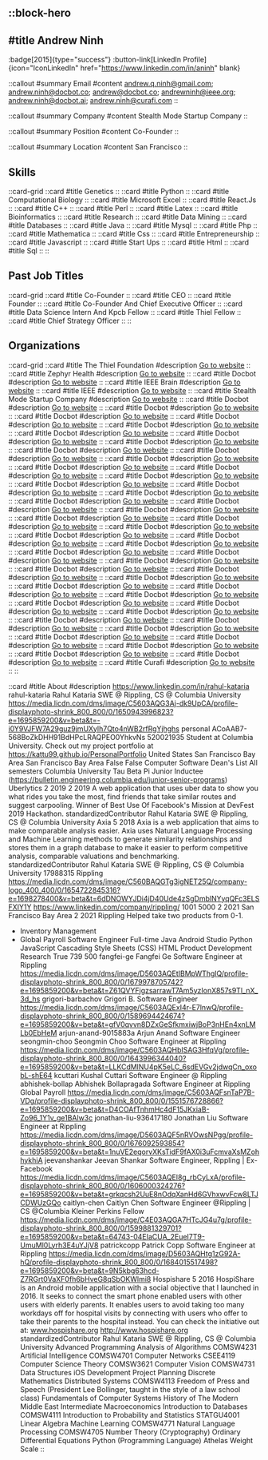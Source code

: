 ::block-hero
---
#title
Andrew Ninh
---

:badge[2015]{type="success"}
:button-link[LinkedIn Profile]{icon="IconLinkedIn" href="https://www.linkedin.com/in/aninh" blank}

::callout
#summary
Email
#content
andrew.q.ninh@gmail.com; andrew.ninh@docbot.co; andrew@docbot.co; andrewninh@ieee.org; andrew.ninh@docbot.ai; andrew.ninh@curafi.com
::

::callout
#summary
Company
#content
Stealth Mode Startup Company
::

::callout
#summary
Position
#content
Co-Founder
::

::callout
#summary
Location
#content
San Francisco
::

## Skills
::card-grid
::card
#title
Genetics
::
::card
#title
Python
::
::card
#title
Computational Biology
::
::card
#title
Microsoft Excel
::
::card
#title
React.Js
::
::card
#title
C++
::
::card
#title
Perl
::
::card
#title
Latex
::
::card
#title
Bioinformatics
::
::card
#title
Research
::
::card
#title
Data Mining
::
::card
#title
Databases
::
::card
#title
Java
::
::card
#title
Mysql
::
::card
#title
Php
::
::card
#title
Mathematica
::
::card
#title
Css
::
::card
#title
Entrepreneurship
::
::card
#title
Javascript
::
::card
#title
Start Ups
::
::card
#title
Html
::
::card
#title
Sql
::
::

## Past Job Titles
::card-grid
::card
#title
Co-Founder
::
::card
#title
CEO
::
::card
#title
Founder
::
::card
#title
Co-Founder And Chief Executive Officer
::
::card
#title
Data Science Intern And Kpcb Fellow
::
::card
#title
Thiel Fellow
::
::card
#title
Chief Strategy Officer
::
::

## Organizations
::card-grid
::card
#title
The Thiel Foundation
#description
[Go to website](thielfoundation.org)
::
::card
#title
Zephyr Health
#description
[Go to website](zephyrhealth.com)
::
::card
#title
Docbot
#description
[Go to website](docbot.co)
::
::card
#title
IEEE Brain
#description
[Go to website](brain.ieee.org)
::
::card
#title
IEEE
#description
[Go to website](ieee.org)
::
::card
#title
Stealth Mode Startup Company
#description
[Go to website](appcito.net)
::
::card
#title
Docbot
#description
[Go to website](docbot.ai)
::
::card
#title
Docbot
#description
[Go to website](docbot.ai)
::
::card
#title
Docbot
#description
[Go to website](docbot.ai)
::
::card
#title
Docbot
#description
[Go to website](docbot.ai)
::
::card
#title
Docbot
#description
[Go to website](docbot.ai)
::
::card
#title
Docbot
#description
[Go to website](docbot.ai)
::
::card
#title
Docbot
#description
[Go to website](docbot.ai)
::
::card
#title
Docbot
#description
[Go to website](docbot.ai)
::
::card
#title
Docbot
#description
[Go to website](docbot.ai)
::
::card
#title
Docbot
#description
[Go to website](docbot.ai)
::
::card
#title
Docbot
#description
[Go to website](docbot.ai)
::
::card
#title
Docbot
#description
[Go to website](docbot.ai)
::
::card
#title
Docbot
#description
[Go to website](docbot.ai)
::
::card
#title
Docbot
#description
[Go to website](docbot.ai)
::
::card
#title
Docbot
#description
[Go to website](docbot.ai)
::
::card
#title
Docbot
#description
[Go to website](docbot.ai)
::
::card
#title
Docbot
#description
[Go to website](docbot.ai)
::
::card
#title
Docbot
#description
[Go to website](docbot.ai)
::
::card
#title
Docbot
#description
[Go to website](docbot.ai)
::
::card
#title
Docbot
#description
[Go to website](docbot.ai)
::
::card
#title
Docbot
#description
[Go to website](docbot.ai)
::
::card
#title
Docbot
#description
[Go to website](docbot.ai)
::
::card
#title
Docbot
#description
[Go to website](docbot.ai)
::
::card
#title
Docbot
#description
[Go to website](docbot.ai)
::
::card
#title
Docbot
#description
[Go to website](docbot.ai)
::
::card
#title
Docbot
#description
[Go to website](docbot.ai)
::
::card
#title
Docbot
#description
[Go to website](docbot.ai)
::
::card
#title
Docbot
#description
[Go to website](docbot.ai)
::
::card
#title
Docbot
#description
[Go to website](docbot.ai)
::
::card
#title
Docbot
#description
[Go to website](docbot.ai)
::
::card
#title
Docbot
#description
[Go to website](docbot.ai)
::
::card
#title
Docbot
#description
[Go to website](docbot.ai)
::
::card
#title
Docbot
#description
[Go to website](docbot.ai)
::
::card
#title
Docbot
#description
[Go to website](docbot.ai)
::
::card
#title
Docbot
#description
[Go to website](docbot.ai)
::
::card
#title
Docbot
#description
[Go to website](docbot.ai)
::
::card
#title
Docbot
#description
[Go to website](docbot.ai)
::
::card
#title
Docbot
#description
[Go to website](docbot.ai)
::
::card
#title
Docbot
#description
[Go to website](docbot.ai)
::
::card
#title
Docbot
#description
[Go to website](docbot.ai)
::
::card
#title
Docbot
#description
[Go to website](docbot.ai)
::
::card
#title
Docbot
#description
[Go to website](docbot.ai)
::
::card
#title
Docbot
#description
[Go to website](docbot.ai)
::
::card
#title
Docbot
#description
[Go to website](docbot.ai)
::
::card
#title
Docbot
#description
[Go to website](docbot.ai)
::
::card
#title
Docbot
#description
[Go to website](docbot.ai)
::
::card
#title
Curafi
#description
[Go to website](curafi.com)
::
::

::card
#title
About
#description
https://www.linkedin.com/in/rahul-kataria rahul-kataria Rahul Kataria  SWE @ Rippling, CS @ Columbia University https://media.licdn.com/dms/image/C5603AQG3Aj-dk9UpCA/profile-displayphoto-shrink_800_800/0/1650943996823?e=1695859200&v=beta&t=-i0Y9VJFW7A29guz9jmUXylh7Qto4nWB2rfRgYjhghs personal ACoAAB7-568BoZkDHH91BdHPcLRAQPEO0YhkvNs 520021935 Student at Columbia University. Check out my project portfolio at 
https://kattu99.github.io/PersonalPortfolio United States San Francisco Bay Area San Francisco Bay Area False False Computer Software Dean's List All semesters Columbia University  Tau Beta Pi Junior Inductee (https://bulletin.engineering.columbia.edu/junior-senior-programs) Uberlytics 2 2019 2 2019 A web application that uses uber data to show you what rides you take the most, find friends that take similar routes and suggest carpooling. Winner of Best Use Of Facebook's Mission at DevFest 2019 Hackathon. standardizedContributor Rahul Kataria  SWE @ Rippling, CS @ Columbia University Axia 5 2018 Axia is a web application that aims to make comparable analysis easier. Axia uses Natural Language Processing and Machine Learning methods to generate similarity relationships and stores them in a graph database to make it easier to perform competitive analysis, comparable valuations and benchmarking. standardizedContributor Rahul Kataria  SWE @ Rippling, CS @ Columbia University 17988315 Rippling https://media.licdn.com/dms/image/C560BAQGTg3igNET25Q/company-logo_400_400/0/1654722845316?e=1698278400&v=beta&t=6dDNOWYJDi4jD40Ude4zSgDmblNYyqQFc3ELSFXIY1Y https://www.linkedin.com/company/rippling/ 1001 5000 2 2021 San Francisco Bay Area 2 2021 Rippling Helped take two products from 0-1. 
- Inventory Management
- Global Payroll Software Engineer Full-time Java Android Studio Python JavaScript Cascading Style Sheets (CSS) HTML Product Development Research True 739 500 fangfei-ge Fangfei Ge Software Engineer at Rippling https://media.licdn.com/dms/image/D5603AQEtIBMpWThglQ/profile-displayphoto-shrink_800_800/0/1679978705742?e=1695859200&v=beta&t=Z61QVYFjgzsarrawT7Am5yzIonX857s9Tl_nX_3d_hs grigori-barbachov Grigori B. Software Engineer https://media.licdn.com/dms/image/C5603AQExI4r-E7lnwQ/profile-displayphoto-shrink_800_800/0/1589694424674?e=1695859200&v=beta&t=gfV0qvvn8DZxGeSfkmxiwjBoP3nHEn4xnLMLb0EbHeM arjun-anand-9015883a Arjun Anand Software Engineer seongmin-choo Seongmin Choo Software Engineer at Rippling https://media.licdn.com/dms/image/C5603AQHbISAG3HfqVg/profile-displayphoto-shrink_800_800/0/1643996344040?e=1695859200&v=beta&t=LLKCdMlNU4pK5eLC_6sdEVGv2jdwqCn_oxobL-shE64 kcuttari Kushal Cuttari Software Engineer @ Rippling abhishek-bollap Abhishek Bollapragada Software Engineer at Rippling Global Payroll https://media.licdn.com/dms/image/C5603AQFsnTaP7B-VDg/profile-displayphoto-shrink_800_800/0/1551576728866?e=1695859200&v=beta&t=D4COAfTnhmHc4dF15JKxiaB-Zo96_1Y1v_ge1BAlw3c jonathan-liu-936417180 Jonathan Liu Software Engineer at Rippling https://media.licdn.com/dms/image/D5603AQF5nRVOwsNPgg/profile-displayphoto-shrink_800_800/0/1676092593854?e=1695859200&v=beta&t=1nuVE2eqorvXKsTidF9fAX0i3uFcmvaXsMZohhykhiA jeevanshankar Jeevan Shankar Software Engineer, Rippling | Ex-Facebook https://media.licdn.com/dms/image/C5603AQEl8g_rbCyLxA/profile-displayphoto-shrink_800_800/0/1606000324276?e=1695859200&v=beta&t=grkqcsh2UuE8nOdqXanHd6GVhxwvFcw8LTJCDWUzGQo caitlyn-chen Caitlyn Chen Software Engineer @Rippling | CS @Columbia Kleiner Perkins Fellow https://media.licdn.com/dms/image/C4E03AQGA7HTcJG4u7g/profile-displayphoto-shrink_800_800/0/1599881329701?e=1695859200&v=beta&t=64743-04EIaCUA_2EueI7T9-UmuMl0Lyrh3E4uYJjV8 patrickcopp Patrick Copp Software Engineer at Rippling https://media.licdn.com/dms/image/D5603AQHtg1zG92A-hQ/profile-displayphoto-shrink_800_800/0/1684015517498?e=1695859200&v=beta&t=9N5kbg63hcd-Z7RGrt0VaXF0fh6bHveG8qSbOKWlmi8 Hospishare 5 2016 HospiShare is an Android mobile application with a social objective that I launched in 2016. It seeks to connect the smart phone enabled users with other users with elderly parents. It enables users to avoid taking too many workdays off for hospital visits by connecting with users who offer to take their parents to the hospital instead. You can check the initiative out at:
www.hospishare.org
http://www.hospishare.org standardizedContributor Rahul Kataria  SWE @ Rippling, CS @ Columbia University Advanced Programming Analysis of Algorithms COMSW4231 Artificial Intelligence COMSW4701 Computer Networks CSEE4119 Computer Science Theory COMSW3621 Computer Vision COMSW4731 Data Structures iOS Development Project Planning Discrete Mathematics  Distributed Systems COMSW4113 Freedom of Press and Speech (President Lee Bollinger, taught in the style of a law school class) Fundamentals of Computer Systems History of The Modern Middle East Intermediate Macroeconomics Introduction to Databases COMSW4111 Introduction to Probability and Statistics STATGU4001 Linear Algebra Machine Learning COMSW4771 Natural Language Processing COMSW4705 Number Theory (Cryptography) Ordinary Differential Equations Python (Programming Language) Athelas Weight Scale
::
